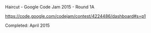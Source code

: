 Haircut - Google Code Jam 2015 - Round 1A

https://code.google.com/codejam/contest/4224486/dashboard#s=p1

Completed: April 2015
